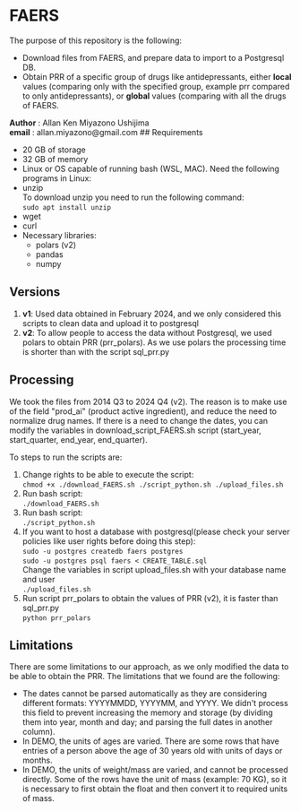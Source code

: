 # FAERS
The purpose of this repository is the following: 
<ul>
    <li>Download files from FAERS, and prepare data to import to a Postgresql DB.</li>
    <li>Obtain PRR of a specific group of drugs like antidepressants, either <b>local</b> values (comparing only with the specified group, example prr compared to only antidepressants), or <b>global</b> values (comparing with all the drugs of FAERS.</li>
</ul>
<b>Author</b> : Allan Ken Miyazono Ushijima </br>
<b>email</b> : allan.miyazono@gmail.com
## Requirements

<ul>
    <li>20 GB of storage</li>
    <li>32 GB of memory</li>
    <li>Linux or OS capable of running bash (WSL, MAC). Need the following programs in Linux:</li>
    <li>
        unzip</br>
        To download unzip you need to run the following command: </br>
        <code>sudo apt install unzip </code>
    </li>
    <li>
        wget
    </li>
    <li>
        curl
    </li>
    <li>Necessary libraries: 
        <ul>
            <li>polars (v2)</li>
            <li>pandas</li>
            <li>numpy</li>
        </ul>
    </li>
</ul>

## Versions
<ol>
    <li><b>v1</b>: Used data obtained in February 2024, and we only considered this scripts to clean data and upload it to postgresql</li>
    <li><b>v2</b>: To allow people to access the data without Postgresql, we used polars to obtain PRR (prr_polars). As we use polars the processing time is shorter than with the script sql_prr.py</li>
</ol>

## Processing

We took the files from 2014 Q3 to 2024 Q4 (v2). The reason is to make use of the field "prod_ai" (product active ingredient), and reduce the need to normalize drug names. If there is a need to change the dates, you can modify the variables in download_script_FAERS.sh script (start_year, start_quarter, end_year, end_quarter). 

To steps to run the scripts are: 

<ol>
    <li>
        Change rights to be able to execute the script:</br>
        <code>chmod +x ./download_FAERS.sh ./script_python.sh ./upload_files.sh</code>
    </li>
    <li>
        Run bash script:</br>
        <code>./download_FAERS.sh </code>
    </li>
    <li>
        Run bash script:</br>
        <code>./script_python.sh </code>
    </li>
    <li>
        If you want to host a database with postgresql(please check your server policies like user rights before doing this step):</br>
        <code>sudo -u postgres createdb faers postgres</code></br>
        <code>sudo -u postgres psql faers < CREATE_TABLE.sql</code></br>
        Change the variables in script upload_files.sh with your database name and user</br>
        <code>./upload_files.sh</code>
    </li>
    <li>
        Run script prr_polars to obtain the values of PRR (v2), it is faster than sql_prr.py</br>
        <code>python prr_polars</code>
    </li>
</ol>

## Limitations

There are some limitations to our approach, as we only modified the data to be able to obtain the PRR. The limitations that we found are the following:
<ul>
    <li>The dates cannot be parsed automatically as they are considering different formats: YYYYMMDD, YYYYMM, and YYYY. We didn't process this field to prevent increasing the memory and storage (by dividing them into year, month and day; and parsing the full dates in another column). </li>
    <li>In DEMO, the units of ages are varied. There are some rows that have entries of a person above the age of 30 years old with units of days or months.</li>
    <li>In DEMO, the units of weight/mass are varied, and cannot be processed directly. Some of the rows have the unit of mass (example: 70 KG), so it is necessary to first obtain the float and then convert it to required units of mass.</li>
</ul>

